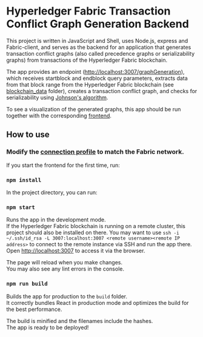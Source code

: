 # Hyperledger Fabric Transaction Conflict Graph Generation Backend

This project is written in JavaScript and Shell, uses Node.js, express and Fabric-client, and serves as the backend for an application that generates transaction conflict graphs (also called precedence graphs or serializability graphs) from transactions of the Hyperledger Fabric blockchain.

The app provides an endpoint ([http://localhost:3007/graphGeneration](http://localhost:3007/graphGeneration)), which receives startblock and endblock query parameters, extracts data from that block range from the Hyperledger Fabric blockchain (see [blockchain_data](https://github.com/ninori9/GraphGenerationBackend/tree/master/blockchain_data) folder), creates a transaction conflict graph, and checks for serializability using [Johnson's algorithm](http://www.cs.tufts.edu/comp/150GA/homeworks/hw1/Johnson%2075.PDF).

To see a visualization of the generated graphs, this app should be run together with the corresponding [frontend](https://github.com/ninori9/GraphGenerationFrontend).

## How to use

### Modify the [connection profile](https://github.com/ninori9/GraphGenerationBackend/blob/master/blockchain_data/log_extraction/connectionprofile.yaml) to match the Fabric network.

If you start the frontend for the first time, run:

### `npm install`

In the project directory, you can run:

### `npm start`

Runs the app in the development mode.\
If the Hyperledger Fabric blockchain is running on a remote cluster, this project should also be installed on there.
You may want to use `ssh -i ~/.ssh/id_rsa -L 3007:localhost:3007 <remote username><remote IP address>` to connect to the remote instance via SSH and run the app there.
Open [http://localhost:3007](http://localhost:3007) to access it via the browser.

The page will reload when you make changes.\
You may also see any lint errors in the console.

### `npm run build`

Builds the app for production to the `build` folder.\
It correctly bundles React in production mode and optimizes the build for the best performance.

The build is minified and the filenames include the hashes.\
The app is ready to be deployed!
